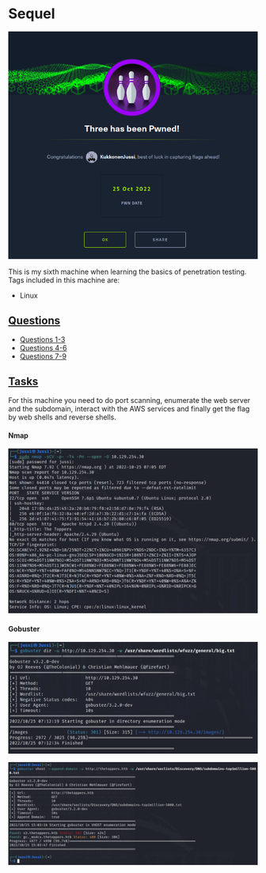 # Sequel

![](Misc/three_pwnd.PNG)

This is my sixth machine when learning the basics of penetration testing. Tags included in this machine are:

- Linux

## <ins>**Questions**

* [Questions 1-3](Misc/questions_1.PNG)
* [Questions 4-6](Misc/questions_2.PNG)
* [Questions 7-9](Misc/questions_3.PNG)

## <ins>**Tasks**

For this machine you need to do port scanning, enumerate the web server and the subdomain, interact with the AWS services and finally get the flag by web shells and reverse shells.

#### **Nmap**

![](Misc/nmap.PNG)

#### **Gobuster**

![](Misc/gobuster.PNG)

![](Misc/vhost.PNG)
